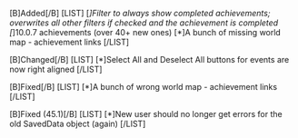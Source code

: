 [B]Added[/B]
[LIST]
[*]Filter to always show completed achievements; overwrites all other filters if checked and the achievement is completed
[*]10.0.7 achievements (over 40+ new ones)
[*]A bunch of missing world map - achievement links
[/LIST]

[B]Changed[/B]
[LIST]
[*]Select All and Deselect All buttons for events are now right aligned
[/LIST]

[B]Fixed[/B]
[LIST]
[*]A bunch of wrong world map - achievement links
[/LIST]

[B]Fixed (45.1)[/B]
[LIST]
[*]New user should no longer get errors for the old SavedData object (again)
[/LIST]
